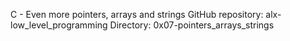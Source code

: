C - Even more pointers, arrays and strings
GitHub repository: alx-low_level_programming
Directory: 0x07-pointers_arrays_strings
